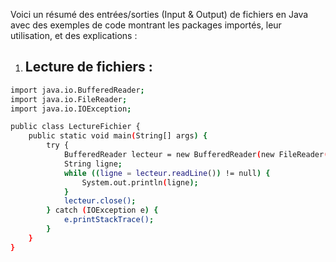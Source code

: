 
Voici un résumé des entrées/sorties (Input & Output) de fichiers en Java avec des exemples de code montrant les packages importés, leur utilisation, et des explications :

1. ## Lecture de fichiers :

```bash
import java.io.BufferedReader;
import java.io.FileReader;
import java.io.IOException;

public class LectureFichier {
    public static void main(String[] args) {
        try {
            BufferedReader lecteur = new BufferedReader(new FileReader("monFichier.txt"));
            String ligne;
            while ((ligne = lecteur.readLine()) != null) {
                System.out.println(ligne);
            }
            lecteur.close();
        } catch (IOException e) {
            e.printStackTrace();
        }
    }
}
```
